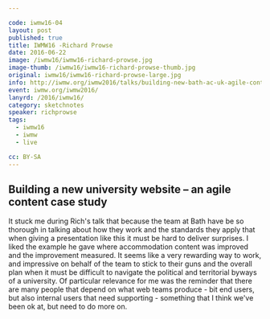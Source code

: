 ```yaml
---

code: iwmw16-04
layout: post
published: true
title: IWMW16 -Richard Prowse 
date: 2016-06-22
image: /iwmw16/iwmw16-richard-prowse.jpg
image-thumb: /iwmw16/iwmw16-richard-prowse-thumb.jpg
original: iwmw16/iwmw16-richard-prowse-large.jpg
info: http://iwmw.org/iwmw2016/talks/building-new-bath-ac-uk-agile-content-case-study/
event: iwmw.org/iwmw2016/
lanyrd: /2016/iwmw16/
category: sketchnotes
speaker: richprowse
tags:
  - iwmw16
  - iwmw
  - live

cc: BY-SA
---
```



## Building a new university website – an agile content case study ##

It stuck me during Rich's talk that because the team at Bath have be so thorough in talking about how they work and the standards they apply that when giving a presentation like this it must be hard to deliver surprises. I liked the  example he gave where accommodation content was improved and the improvement measured. It seems like a very rewarding way to work, and impressive on behalf of the team to stick to their guns and the overall plan when it must be difficult to navigate the political and territorial byways of a university.  Of particular relevance for me was the reminder that there are many people that depend on what web teams produce - bit end users, but also internal users that need supporting - something that I think we've been ok at, but need to do more on.
